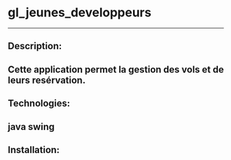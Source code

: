 # gl_jeunes_developpeurs
---
## Description:
Cette application permet la gestion des vols et de leurs resérvation.
---
## Technologies:
java
swing
---
## Installation:

